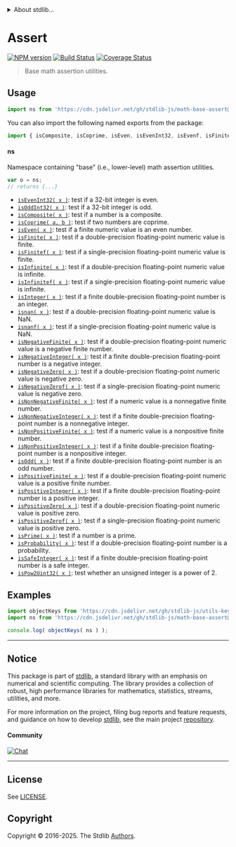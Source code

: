 <!--

@license Apache-2.0

Copyright (c) 2018 The Stdlib Authors.

Licensed under the Apache License, Version 2.0 (the "License");
you may not use this file except in compliance with the License.
You may obtain a copy of the License at

   http://www.apache.org/licenses/LICENSE-2.0

Unless required by applicable law or agreed to in writing, software
distributed under the License is distributed on an "AS IS" BASIS,
WITHOUT WARRANTIES OR CONDITIONS OF ANY KIND, either express or implied.
See the License for the specific language governing permissions and
limitations under the License.

-->


<details>
  <summary>
    About stdlib...
  </summary>
  <p>We believe in a future in which the web is a preferred environment for numerical computation. To help realize this future, we've built stdlib. stdlib is a standard library, with an emphasis on numerical and scientific computation, written in JavaScript (and C) for execution in browsers and in Node.js.</p>
  <p>The library is fully decomposable, being architected in such a way that you can swap out and mix and match APIs and functionality to cater to your exact preferences and use cases.</p>
  <p>When you use stdlib, you can be absolutely certain that you are using the most thorough, rigorous, well-written, studied, documented, tested, measured, and high-quality code out there.</p>
  <p>To join us in bringing numerical computing to the web, get started by checking us out on <a href="https://github.com/stdlib-js/stdlib">GitHub</a>, and please consider <a href="https://opencollective.com/stdlib">financially supporting stdlib</a>. We greatly appreciate your continued support!</p>
</details>

# Assert

[![NPM version][npm-image]][npm-url] [![Build Status][test-image]][test-url] [![Coverage Status][coverage-image]][coverage-url] <!-- [![dependencies][dependencies-image]][dependencies-url] -->

> Base math assertion utilities.



<section class="usage">

## Usage

```javascript
import ns from 'https://cdn.jsdelivr.net/gh/stdlib-js/math-base-assert@deno/mod.js';
```

You can also import the following named exports from the package:

```javascript
import { isComposite, isCoprime, isEven, isEvenInt32, isEvenf, isFinite, isFinitef, isInfinite, isInfinitef, isInteger, isIntegerf, isNegativeFinite, isNegativeInteger, isNegativeIntegerf, isNegativeZero, isNegativeZerof, isNonNegativeFinite, isNonNegativeInteger, isNonPositiveFinite, isNonPositiveInteger, isNonnegativeIntegerf, isOdd, isOddInt32, isOddf, isPositiveFinite, isPositiveInteger, isPositiveZero, isPositiveZerof, isPow2Uint32, isPrime, isProbability, isProbabilityf, isSafeInteger, isnan, isnanf } from 'https://cdn.jsdelivr.net/gh/stdlib-js/math-base-assert@deno/mod.js';
```

#### ns

Namespace containing "base" (i.e., lower-level) math assertion utilities.

```javascript
var o = ns;
// returns {...}
```

<!-- <toc pattern="*"> -->

<div class="namespace-toc">

-   <span class="signature">[`isEvenInt32( x )`][@stdlib/math/base/assert/int32-is-even]</span><span class="delimiter">: </span><span class="description">test if a 32-bit integer is even.</span>
-   <span class="signature">[`isOddInt32( x )`][@stdlib/math/base/assert/int32-is-odd]</span><span class="delimiter">: </span><span class="description">test if a 32-bit integer is odd.</span>
-   <span class="signature">[`isComposite( x )`][@stdlib/math/base/assert/is-composite]</span><span class="delimiter">: </span><span class="description">test if a number is a composite.</span>
-   <span class="signature">[`isCoprime( a, b )`][@stdlib/math/base/assert/is-coprime]</span><span class="delimiter">: </span><span class="description">test if two numbers are coprime.</span>
-   <span class="signature">[`isEven( x )`][@stdlib/math/base/assert/is-even]</span><span class="delimiter">: </span><span class="description">test if a finite numeric value is an even number.</span>
-   <span class="signature">[`isFinite( x )`][@stdlib/math/base/assert/is-finite]</span><span class="delimiter">: </span><span class="description">test if a double-precision floating-point numeric value is finite.</span>
-   <span class="signature">[`isFinitef( x )`][@stdlib/math/base/assert/is-finitef]</span><span class="delimiter">: </span><span class="description">test if a single-precision floating-point numeric value is finite.</span>
-   <span class="signature">[`isInfinite( x )`][@stdlib/math/base/assert/is-infinite]</span><span class="delimiter">: </span><span class="description">test if a double-precision floating-point numeric value is infinite.</span>
-   <span class="signature">[`isInfinitef( x )`][@stdlib/math/base/assert/is-infinitef]</span><span class="delimiter">: </span><span class="description">test if a single-precision floating-point numeric value is infinite.</span>
-   <span class="signature">[`isInteger( x )`][@stdlib/math/base/assert/is-integer]</span><span class="delimiter">: </span><span class="description">test if a finite double-precision floating-point number is an integer.</span>
-   <span class="signature">[`isnan( x )`][@stdlib/math/base/assert/is-nan]</span><span class="delimiter">: </span><span class="description">test if a double-precision floating-point numeric value is NaN.</span>
-   <span class="signature">[`isnanf( x )`][@stdlib/math/base/assert/is-nanf]</span><span class="delimiter">: </span><span class="description">test if a single-precision floating-point numeric value is NaN.</span>
-   <span class="signature">[`isNegativeFinite( x )`][@stdlib/math/base/assert/is-negative-finite]</span><span class="delimiter">: </span><span class="description">test if a double-precision floating-point numeric value is a negative finite number.</span>
-   <span class="signature">[`isNegativeInteger( x )`][@stdlib/math/base/assert/is-negative-integer]</span><span class="delimiter">: </span><span class="description">test if a finite double-precision floating-point number is a negative integer.</span>
-   <span class="signature">[`isNegativeZero( x )`][@stdlib/math/base/assert/is-negative-zero]</span><span class="delimiter">: </span><span class="description">test if a double-precision floating-point numeric value is negative zero.</span>
-   <span class="signature">[`isNegativeZerof( x )`][@stdlib/math/base/assert/is-negative-zerof]</span><span class="delimiter">: </span><span class="description">test if a single-precision floating-point numeric value is negative zero.</span>
-   <span class="signature">[`isNonNegativeFinite( x )`][@stdlib/math/base/assert/is-nonnegative-finite]</span><span class="delimiter">: </span><span class="description">test if a numeric value is a nonnegative finite number.</span>
-   <span class="signature">[`isNonNegativeInteger( x )`][@stdlib/math/base/assert/is-nonnegative-integer]</span><span class="delimiter">: </span><span class="description">test if a finite double-precision floating-point number is a nonnegative integer.</span>
-   <span class="signature">[`isNonPositiveFinite( x )`][@stdlib/math/base/assert/is-nonpositive-finite]</span><span class="delimiter">: </span><span class="description">test if a numeric value is a nonpositive finite number.</span>
-   <span class="signature">[`isNonPositiveInteger( x )`][@stdlib/math/base/assert/is-nonpositive-integer]</span><span class="delimiter">: </span><span class="description">test if a finite double-precision floating-point number is a nonpositive integer.</span>
-   <span class="signature">[`isOdd( x )`][@stdlib/math/base/assert/is-odd]</span><span class="delimiter">: </span><span class="description">test if a finite double-precision floating-point number is an odd number.</span>
-   <span class="signature">[`isPositiveFinite( x )`][@stdlib/math/base/assert/is-positive-finite]</span><span class="delimiter">: </span><span class="description">test if a double-precision floating-point numeric value is a positive finite number.</span>
-   <span class="signature">[`isPositiveInteger( x )`][@stdlib/math/base/assert/is-positive-integer]</span><span class="delimiter">: </span><span class="description">test if a finite double-precision floating-point number is a positive integer.</span>
-   <span class="signature">[`isPositiveZero( x )`][@stdlib/math/base/assert/is-positive-zero]</span><span class="delimiter">: </span><span class="description">test if a double-precision floating-point numeric value is positive zero.</span>
-   <span class="signature">[`isPositiveZerof( x )`][@stdlib/math/base/assert/is-positive-zerof]</span><span class="delimiter">: </span><span class="description">test if a single-precision floating-point numeric value is positive zero.</span>
-   <span class="signature">[`isPrime( x )`][@stdlib/math/base/assert/is-prime]</span><span class="delimiter">: </span><span class="description">test if a number is a prime.</span>
-   <span class="signature">[`isProbability( x )`][@stdlib/math/base/assert/is-probability]</span><span class="delimiter">: </span><span class="description">test if a double-precision floating-point number is a probability.</span>
-   <span class="signature">[`isSafeInteger( x )`][@stdlib/math/base/assert/is-safe-integer]</span><span class="delimiter">: </span><span class="description">test if a finite double-precision floating-point number is a safe integer.</span>
-   <span class="signature">[`isPow2Uint32( x )`][@stdlib/math/base/assert/uint32-is-pow2]</span><span class="delimiter">: </span><span class="description">test whether an unsigned integer is a power of 2.</span>

</div>

<!-- </toc> -->

</section>

<!-- /.usage -->

<section class="examples">

## Examples

<!-- TODO: better examples -->

<!-- eslint no-undef: "error" -->

```javascript
import objectKeys from 'https://cdn.jsdelivr.net/gh/stdlib-js/utils-keys@deno/mod.js';
import ns from 'https://cdn.jsdelivr.net/gh/stdlib-js/math-base-assert@deno/mod.js';

console.log( objectKeys( ns ) );
```

</section>

<!-- /.examples -->

<!-- Section for related `stdlib` packages. Do not manually edit this section, as it is automatically populated. -->

<section class="related">

</section>

<!-- /.related -->

<!-- Section for all links. Make sure to keep an empty line after the `section` element and another before the `/section` close. -->


<section class="main-repo" >

* * *

## Notice

This package is part of [stdlib][stdlib], a standard library with an emphasis on numerical and scientific computing. The library provides a collection of robust, high performance libraries for mathematics, statistics, streams, utilities, and more.

For more information on the project, filing bug reports and feature requests, and guidance on how to develop [stdlib][stdlib], see the main project [repository][stdlib].

#### Community

[![Chat][chat-image]][chat-url]

---

## License

See [LICENSE][stdlib-license].


## Copyright

Copyright &copy; 2016-2025. The Stdlib [Authors][stdlib-authors].

</section>

<!-- /.stdlib -->

<!-- Section for all links. Make sure to keep an empty line after the `section` element and another before the `/section` close. -->

<section class="links">

[npm-image]: http://img.shields.io/npm/v/@stdlib/math-base-assert.svg
[npm-url]: https://npmjs.org/package/@stdlib/math-base-assert

[test-image]: https://github.com/stdlib-js/math-base-assert/actions/workflows/test.yml/badge.svg?branch=main
[test-url]: https://github.com/stdlib-js/math-base-assert/actions/workflows/test.yml?query=branch:main

[coverage-image]: https://img.shields.io/codecov/c/github/stdlib-js/math-base-assert/main.svg
[coverage-url]: https://codecov.io/github/stdlib-js/math-base-assert?branch=main

<!--

[dependencies-image]: https://img.shields.io/david/stdlib-js/math-base-assert.svg
[dependencies-url]: https://david-dm.org/stdlib-js/math-base-assert/main

-->

[chat-image]: https://img.shields.io/gitter/room/stdlib-js/stdlib.svg
[chat-url]: https://app.gitter.im/#/room/#stdlib-js_stdlib:gitter.im

[stdlib]: https://github.com/stdlib-js/stdlib

[stdlib-authors]: https://github.com/stdlib-js/stdlib/graphs/contributors

[umd]: https://github.com/umdjs/umd
[es-module]: https://developer.mozilla.org/en-US/docs/Web/JavaScript/Guide/Modules

[deno-url]: https://github.com/stdlib-js/math-base-assert/tree/deno
[deno-readme]: https://github.com/stdlib-js/math-base-assert/blob/deno/README.md
[umd-url]: https://github.com/stdlib-js/math-base-assert/tree/umd
[umd-readme]: https://github.com/stdlib-js/math-base-assert/blob/umd/README.md
[esm-url]: https://github.com/stdlib-js/math-base-assert/tree/esm
[esm-readme]: https://github.com/stdlib-js/math-base-assert/blob/esm/README.md
[branches-url]: https://github.com/stdlib-js/math-base-assert/blob/main/branches.md

[stdlib-license]: https://raw.githubusercontent.com/stdlib-js/math-base-assert/main/LICENSE

<!-- <toc-links> -->

[@stdlib/math/base/assert/int32-is-even]: https://github.com/stdlib-js/math-base-assert-int32-is-even/tree/deno

[@stdlib/math/base/assert/int32-is-odd]: https://github.com/stdlib-js/math-base-assert-int32-is-odd/tree/deno

[@stdlib/math/base/assert/is-composite]: https://github.com/stdlib-js/math-base-assert-is-composite/tree/deno

[@stdlib/math/base/assert/is-coprime]: https://github.com/stdlib-js/math-base-assert-is-coprime/tree/deno

[@stdlib/math/base/assert/is-even]: https://github.com/stdlib-js/math-base-assert-is-even/tree/deno

[@stdlib/math/base/assert/is-finite]: https://github.com/stdlib-js/math-base-assert-is-finite/tree/deno

[@stdlib/math/base/assert/is-finitef]: https://github.com/stdlib-js/math-base-assert-is-finitef/tree/deno

[@stdlib/math/base/assert/is-infinite]: https://github.com/stdlib-js/math-base-assert-is-infinite/tree/deno

[@stdlib/math/base/assert/is-infinitef]: https://github.com/stdlib-js/math-base-assert-is-infinitef/tree/deno

[@stdlib/math/base/assert/is-integer]: https://github.com/stdlib-js/math-base-assert-is-integer/tree/deno

[@stdlib/math/base/assert/is-nan]: https://github.com/stdlib-js/math-base-assert-is-nan/tree/deno

[@stdlib/math/base/assert/is-nanf]: https://github.com/stdlib-js/math-base-assert-is-nanf/tree/deno

[@stdlib/math/base/assert/is-negative-finite]: https://github.com/stdlib-js/math-base-assert-is-negative-finite/tree/deno

[@stdlib/math/base/assert/is-negative-integer]: https://github.com/stdlib-js/math-base-assert-is-negative-integer/tree/deno

[@stdlib/math/base/assert/is-negative-zero]: https://github.com/stdlib-js/math-base-assert-is-negative-zero/tree/deno

[@stdlib/math/base/assert/is-negative-zerof]: https://github.com/stdlib-js/math-base-assert-is-negative-zerof/tree/deno

[@stdlib/math/base/assert/is-nonnegative-finite]: https://github.com/stdlib-js/math-base-assert-is-nonnegative-finite/tree/deno

[@stdlib/math/base/assert/is-nonnegative-integer]: https://github.com/stdlib-js/math-base-assert-is-nonnegative-integer/tree/deno

[@stdlib/math/base/assert/is-nonpositive-finite]: https://github.com/stdlib-js/math-base-assert-is-nonpositive-finite/tree/deno

[@stdlib/math/base/assert/is-nonpositive-integer]: https://github.com/stdlib-js/math-base-assert-is-nonpositive-integer/tree/deno

[@stdlib/math/base/assert/is-odd]: https://github.com/stdlib-js/math-base-assert-is-odd/tree/deno

[@stdlib/math/base/assert/is-positive-finite]: https://github.com/stdlib-js/math-base-assert-is-positive-finite/tree/deno

[@stdlib/math/base/assert/is-positive-integer]: https://github.com/stdlib-js/math-base-assert-is-positive-integer/tree/deno

[@stdlib/math/base/assert/is-positive-zero]: https://github.com/stdlib-js/math-base-assert-is-positive-zero/tree/deno

[@stdlib/math/base/assert/is-positive-zerof]: https://github.com/stdlib-js/math-base-assert-is-positive-zerof/tree/deno

[@stdlib/math/base/assert/is-prime]: https://github.com/stdlib-js/math-base-assert-is-prime/tree/deno

[@stdlib/math/base/assert/is-probability]: https://github.com/stdlib-js/math-base-assert-is-probability/tree/deno

[@stdlib/math/base/assert/is-safe-integer]: https://github.com/stdlib-js/math-base-assert-is-safe-integer/tree/deno

[@stdlib/math/base/assert/uint32-is-pow2]: https://github.com/stdlib-js/math-base-assert-uint32-is-pow2/tree/deno

<!-- </toc-links> -->

</section>

<!-- /.links -->
